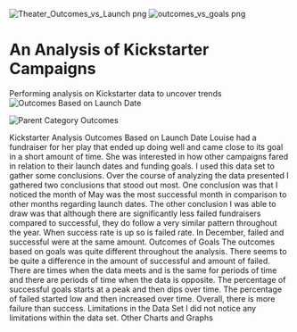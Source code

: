 ![Theater_Outcomes_vs_Launch png](https://user-images.githubusercontent.com/85076259/122688904-5ee4df00-d1dc-11eb-9063-34d9e39d6a14.png)
![outcomes_vs_goals png](https://user-images.githubusercontent.com/85076259/122688908-64dac000-d1dc-11eb-955d-f82a5940af57.png)
# An Analysis of Kickstarter Campaigns
Performing analysis on Kickstarter data to uncover trends
![Outcomes Based on Launch Date](https://user-images.githubusercontent.com/85076259/121833601-e9cc5380-cc89-11eb-8837-5dca79c65f6f.png)

![Parent Category Outcomes](https://user-images.githubusercontent.com/85076259/121833610-ef299e00-cc89-11eb-801d-c30651bc0288.png)

Kickstarter Analysis
Outcomes Based on Launch Date
Louise had a fundraiser for her play that ended up doing well and came close to its goal in a short amount of time. She was interested in how other campaigns fared in relation to their launch dates and funding goals. I used this data set to gather some conclusions. Over the course of analyzing the data presented I gathered two conclusions that stood out most. One conclusion was that I noticed the month of May was the most successful month in comparison to other months regarding launch dates. The other conclusion I was able to draw was that although there are significantly less failed fundraisers compared to successful, they do follow a very similar pattern throughout the year. When success rate is up so is failed rate. In December, failed and successful were at the same amount. 
Outcomes of Goals
The outcomes based on goals was quite different throughout the analysis. There seems to be quite a difference in the amount of successful and amount of failed. There are times when the data meets and is the same for periods of time and there are periods of time when the data is opposite. The percentage of successful goals starts at a peak and then dips over time. The percentage of failed started low and then increased over time. Overall, there is more failure than success. 
Limitations in the Data Set
I did not notice any limitations within the data set. 
Other Charts and Graphs
